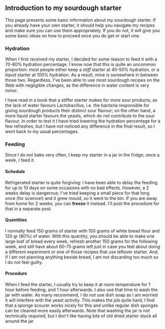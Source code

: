 ## Introduction to my sourdough starter

This page presents some basic information about my sourdough starter. If you already have your own starter, it should help you navigate my recipes and make sure
you can use them appropriately. If you do not, it will give you some basic ideas on how to proceed once you do get or start one.

### Hydration

When I first received my starter, I decided for some reason to feed it with a 70-80% hydration percentage. I know now that this is
quite an uncommon proportion: most people either keep a _stiff_ starter at 40-50% hydration, or a _liquid_ starter at 100% hydration. As a result, mine is
somewhere in between those two. Regardless, I've been able to use most sourdough recipes on the Web with negligible changes, as the difference in water
content is very minor.

I have read in a book that a stiffer starter makes for more sour products, as the lack of water favours Lactobacillus, i.e. the bacteria responsible for
giving sourdough products their distinct sour flavour; on the other hand, a more liquid starter favours the yeasts, which do not contribute to the sour
flavour. In order to test it I have tried lowering the hydration percentage for a few refreshes, but I have not noticed any difference in the final result, so I
went back to my usual percentages.

### Feeding

Since I do not bake very often, I keep my starter in a jar in the fridge; once a week, I feed it.

#### Schedule

Refrigerated starter is quite forgiving: I have been able
to delay the feeding for up to 10 days on some occasions with no bad effects. However, a 2 weeks delay is dangerous; I've tried keeping a small piece for
that long once (for science!) and it grew mould, so it went to the bin. If you are away from home for 2 weeks, you can **freeze** it instead. I'll post the
procedure for that in a separate post.

#### Quantities

I normally feed 150 grams of starter with 150 grams of white bread flour and 120 gr (80%) of water. With this quantity, you should be able to make one
large loaf of bread every week, refresh another 150 grams for the following week, and still have about 60-75 grams left just in case you feel about doing
a different experiment or one of those recipes that use leftover starter. And, if I am not planning anything beside bread, I am not discarding too much
so I do not feel guilty.

#### Procedure

When I feed the starter, I usually try to keep it at room temperature for 1 hour before feeding, and 1 hour afterwards. I also use that time to wash the jar
with water. As many recommend, I do not use dish soap as I am worried it will interfere with the yeast activity. This makes the job quite hard; I find that
a sponge scourer works nicely for this and unlike regular dish sponges can be cleaned more easily afterwards. Note that washing the jar is not technically required, but I don't
like having bits of old dried starter stuck all around the jar.
